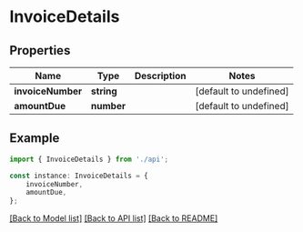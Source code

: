 # InvoiceDetails


## Properties

Name | Type | Description | Notes
------------ | ------------- | ------------- | -------------
**invoiceNumber** | **string** |  | [default to undefined]
**amountDue** | **number** |  | [default to undefined]

## Example

```typescript
import { InvoiceDetails } from './api';

const instance: InvoiceDetails = {
    invoiceNumber,
    amountDue,
};
```

[[Back to Model list]](../README.md#documentation-for-models) [[Back to API list]](../README.md#documentation-for-api-endpoints) [[Back to README]](../README.md)
